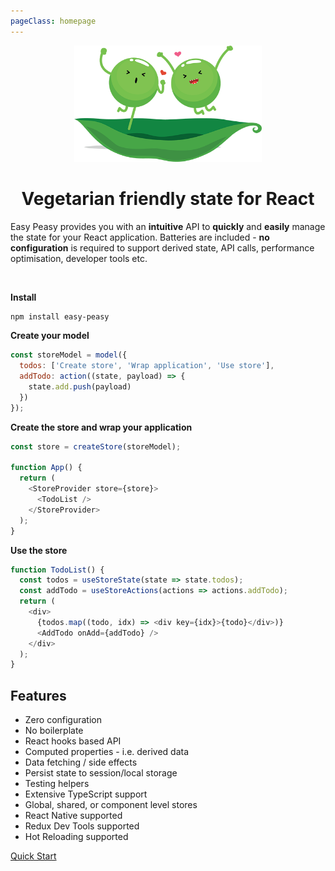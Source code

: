 ```yaml
---
pageClass: homepage
---
```


<p align="center">
  <img src="./assets/happy-peas.png" width="300" />
</p>
<h1 class="title" align="center">Vegetarian friendly state for React</h1>

Easy Peasy provides you with an <strong>intuitive</strong> API to <strong>quickly</strong> and <strong>easily</strong> manage the state for your React application. Batteries are included - <strong>no configuration</strong> is required to support derived state, API calls, performance optimisation, developer tools etc.

<p>&nbsp;</p>

**Install**

```bash
npm install easy-peasy
```

**Create your model**

```javascript
const storeModel = model({
  todos: ['Create store', 'Wrap application', 'Use store'],
  addTodo: action((state, payload) => {
    state.add.push(payload)
  })
});
```

**Create the store and wrap your application**

```javascript
const store = createStore(storeModel);

function App() {
  return (
    <StoreProvider store={store}>
      <TodoList />
    </StoreProvider>
  );
}
```

**Use the store**

```javascript
function TodoList() {
  const todos = useStoreState(state => state.todos);
  const addTodo = useStoreActions(actions => actions.addTodo);
  return (
    <div>
      {todos.map((todo, idx) => <div key={idx}>{todo}</div>)}
      <AddTodo onAdd={addTodo} />
    </div>
  );
}
```

## Features

  - Zero configuration
  - No boilerplate
  - React hooks based API
  - Computed properties - i.e. derived data
  - Data fetching / side effects
  - Persist state to session/local storage
  - Testing helpers
  - Extensive TypeScript support
  - Global, shared, or component level stores
  - React Native supported
  - Redux Dev Tools supported
  - Hot Reloading supported

<p class="action">
  <a href="/docs/quick-start.html" class="action-button">Quick Start</a>
</p>
